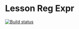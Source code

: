 # Lesson Reg Expr
[![Build status](https://ci.appveyor.com/api/projects/status/96enojk6jhi0lj93?svg=true)](https://ci.appveyor.com/project/igrkirillov/lesson-regexpr)